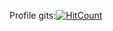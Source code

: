  Profile gits:[![HitCount](https://hits.dwyl.com/Pooja292000/DDoS.svg?style=flat-square)](http://hits.dwyl.com/Pooja292000/DDoS)
